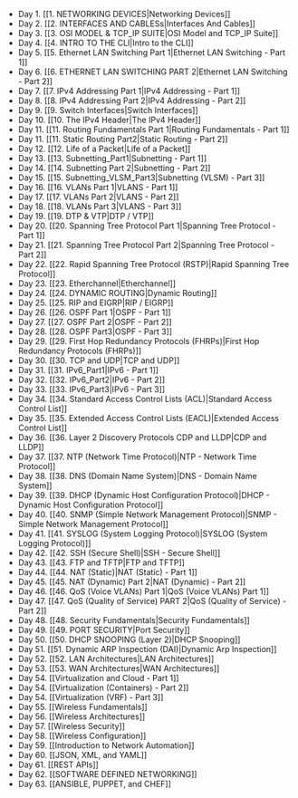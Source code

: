 - Day 1. [[1. NETWORKING DEVICES|Networking Devices]]
- Day 2. [[2. INTERFACES AND CABLESs|Interfaces And Cables]]
- Day 3. [[3. OSI MODEL & TCP_IP SUITE|OSI Model and TCP_IP Suite]]
- Day 4. [[4. INTRO TO THE CLI|Intro to the CLI]]
- Day 5. [[5. Ethernet LAN Switching Part 1|Ethernet LAN Switching - Part 1]]
- Day 6. [[6. ETHERNET LAN SWITCHING PART 2|Ethernet LAN Switching - Part 2]]
- Day 7. [[7. IPv4 Addressing Part 1|IPv4 Addressing - Part 1]]
- Day 8. [[8. IPv4 Addressing Part 2|IPv4 Addressing - Part 2]]
- Day 9. [[9. Switch Interfaces|Switch Interfaces]]
- Day 10. [[10. The IPv4 Header|The IPv4 Header]]
- Day 11. [[11. Routing Fundamentals Part 1|Routing Fundamentals - Part 1]]
- Day 11. [[11. Static Routing Part2|Static Routing - Part 2]]
- Day 12. [[12. Life of a Packet|Life of a Packet]]
- Day 13. [[13. Subnetting_Part1|Subnetting - Part 1]]
- Day 14. [[14. Subnetting Part 2|Subnetting - Part 2]]
- Day 15. [[15. Subnetting_VLSM_Part3|Subnetting (VLSM) - Part 3]]
- Day 16. [[16. VLANs Part 1|VLANS - Part 1]]
- Day 17. [[17. VLANs Part 2|VLANS - Part 2]]
- Day 18. [[18. VLANs Part 3|VLANS - Part 3]]
- Day 19. [[19. DTP & VTP|DTP / VTP]]
- Day 20. [[20. Spanning Tree Protocol Part 1|Spanning Tree Protocol - Part 1]]
- Day 21. [[21. Spanning Tree Protocol Part 2|Spanning Tree Protocol - Part 2]]
- Day 22. [[22. Rapid Spanning Tree Protocol (RSTP)|Rapid Spanning Tree Protocol]]
- Day 23. [[23. Etherchannel|Etherchannel]]
- Day 24. [[24. DYNAMIC ROUTING|Dynamic Routing]]
- Day 25. [[25. RIP and EIGRP|RIP / EIGRP]]
- Day 26. [[26. OSPF Part 1|OSPF - Part 1]]
- Day 27. [[27. OSPF  Part 2|OSPF - Part 2]]
- Day 28. [[28. OSPF Part3|OSPF - Part 3]]
- Day 29. [[29. First Hop Redundancy Protocols (FHRPs)|First Hop Redundancy Protocols (FHRPs)]]
- Day 30. [[30. TCP and UDP|TCP and UDP]]
- Day 31. [[31. IPv6_Part1|IPv6 - Part 1]]
- Day 32. [[32. IPv6_Part2|IPv6 - Part 2]]
- Day 33. [[33. IPv6_Part3|IPv6 - Part 3]]
- Day 34. [[34. Standard Access Control Lists (ACL)|Standard Access Control List]]
- Day 35. [[35. Extended Access Control Lists (EACL)|Extended Access Control List]]
- Day 36. [[36. Layer 2 Discovery Protocols CDP and LLDP|CDP and LLDP]]
- Day 37. [[37. NTP (Network Time Protocol)|NTP - Network Time Protocol]]
- Day 38. [[38. DNS (Domain Name System)|DNS - Domain Name System]]
- Day 39. [[39. DHCP (Dynamic Host Configuration Protocol)|DHCP - Dynamic Host Configuration Protocol]]
- Day 40. [[40. SNMP (Simple Network Management Protocol)|SNMP - Simple Network Management Protocol]]
- Day 41. [[41. SYSLOG (System Logging Protocol)|SYSLOG (System Logging Protocol)]]
- Day 42. [[42. SSH (Secure Shell)|SSH - Secure Shell]]
- Day 43. [[43. FTP and TFTP|FTP and TFTP]]
- Day 44. [[44. NAT (Static)|NAT (Static) - Part 1]]
- Day 45. [[45. NAT (Dynamic) Part 2|NAT (Dynamic) - Part 2]]
- Day 46. [[46. QoS (Voice VLANs) Part 1|QoS (Voice VLANs) Part 1]]
- Day 47. [[47. QoS (Quality of Service) PART 2|QoS (Quality of Service) - Part 2]]
- Day 48. [[48. Security Fundamentals|Security Fundamentals]]
- Day 49. [[49. PORT SECURITY|Port Security]]
- Day 50. [[50. DHCP SNOOPING (Layer 2)|DHCP Snooping]]
- Day 51. [[51. Dynamic ARP Inspection (DAI)|Dynamic Arp Inspection]]
- Day 52. [[52. LAN Architectures|LAN Architectures]]
- Day 53. [[53. WAN Architectures|WAN Architectures]]
- Day 54. [[Virtualization and Cloud - Part 1]]
- Day 54. [[Virtualization (Containers) - Part 2]]
- Day 54. [[Virtualization (VRF) - Part 3]]
- Day 55. [[Wireless Fundamentals]]
- Day 56. [[Wireless Architectures]]
- Day 57. [[Wireless Security]]
- Day 58. [[Wireless Configuration]]
- Day 59. [[Introduction to Network Automation]]
- Day 60. [[JSON, XML, and YAML]]
- Day 61. [[REST APIs]]
- Day 62. [[SOFTWARE DEFINED NETWORKING]]
- Day 63. [[ANSIBLE, PUPPET, and CHEF]]